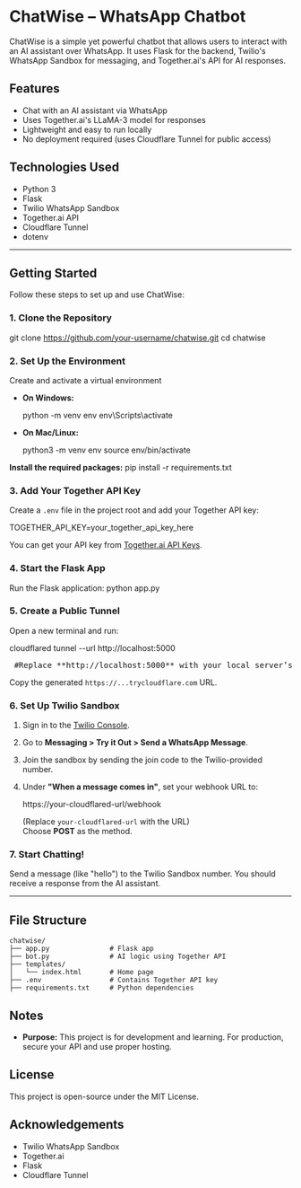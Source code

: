 # ChatWise – WhatsApp Chatbot

ChatWise is a simple yet powerful chatbot that allows users to interact with an AI assistant over WhatsApp. It uses Flask for the backend, Twilio's WhatsApp Sandbox for messaging, and Together.ai's API for AI responses.

## Features

- Chat with an AI assistant via WhatsApp
- Uses Together.ai's LLaMA-3 model for responses
- Lightweight and easy to run locally
- No deployment required (uses Cloudflare Tunnel for public access)

## Technologies Used

- Python 3
- Flask
- Twilio WhatsApp Sandbox
- Together.ai API
- Cloudflare Tunnel
- dotenv

---

## Getting Started

Follow these steps to set up and use ChatWise:

### 1. Clone the Repository

git clone https://github.com/your-username/chatwise.git
cd chatwise

### 2. Set Up the Environment

Create and activate a virtual environment

- **On Windows:**

    python -m venv env
    env\Scripts\activate

- **On Mac/Linux:**

    python3 -m venv env
    source env/bin/activate

**Install the required packages:**
pip install -r requirements.txt


### 3. Add Your Together API Key

Create a `.env` file in the project root and add your Together API key:

TOGETHER_API_KEY=your_together_api_key_here

You can get your API key from [Together.ai API Keys](https://api.together.xyz/settings/api-keys).

### 4. Start the Flask App

Run the Flask application:
python app.py

### 5. Create a Public Tunnel

Open a new terminal and run:

cloudflared tunnel --url http://localhost:5000  
<pre> #Replace **http://localhost:5000** with your local server’s URL </pre>

Copy the generated `https://...trycloudflare.com` URL.

### 6. Set Up Twilio Sandbox

1. Sign in to the [Twilio Console](https://www.twilio.com/console).
2. Go to **Messaging > Try it Out > Send a WhatsApp Message**.
3. Join the sandbox by sending the join code to the Twilio-provided number.
4. Under **"When a message comes in"**, set your webhook URL to:

     https://your-cloudflared-url/webhook

     (Replace `your-cloudflared-url` with the URL)  
     Choose **POST** as the method.

### 7. Start Chatting!

Send a message (like "hello") to the Twilio Sandbox number. You should receive a response from the AI assistant.

---

## File Structure

```
chatwise/
├── app.py               # Flask app
├── bot.py               # AI logic using Together API
├── templates/
│   └── index.html       # Home page
├── .env                 # Contains Together API key
├── requirements.txt     # Python dependencies
```

## Notes

- **Purpose:** This project is for development and learning. For production, secure your API and use proper hosting.


## License

This project is open-source under the MIT License.

## Acknowledgements

- Twilio WhatsApp Sandbox
- Together.ai
- Flask
- Cloudflare Tunnel

